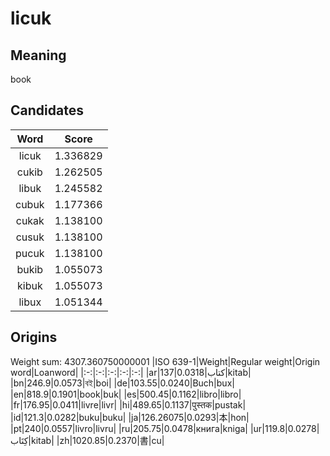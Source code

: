 # licuk

## Meaning

book

## Candidates

|Word|Score|
|:-:|:-:|
|licuk|1.336829|
|cukib|1.262505|
|libuk|1.245582|
|cubuk|1.177366|
|cukak|1.138100|
|cusuk|1.138100|
|pucuk|1.138100|
|bukib|1.055073|
|kibuk|1.055073|
|libux|1.051344|

## Origins

Weight sum: 4307.360750000001
|ISO 639-1|Weight|Regular weight|Origin word|Loanword|
|:-:|:-:|:-:|:-:|:-:|
|ar|137|0.0318|كتاب|kitab|
|bn|246.9|0.0573|বই|boi|
|de|103.55|0.0240|Buch|bux|
|en|818.9|0.1901|book|buk|
|es|500.45|0.1162|libro|libro|
|fr|176.95|0.0411|livre|livr|
|hi|489.65|0.1137|पुस्तक|pustak|
|id|121.3|0.0282|buku|buku|
|ja|126.26075|0.0293|本|hon|
|pt|240|0.0557|livro|livru|
|ru|205.75|0.0478|книга|kniga|
|ur|119.8|0.0278|کِتَاب|kitab|
|zh|1020.85|0.2370|書|cu|
